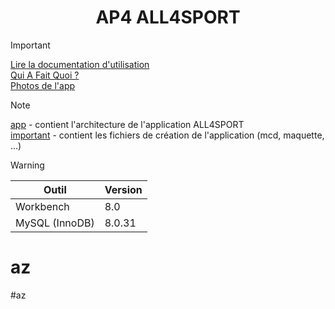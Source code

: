# <div align="center">AP4 ALL4SPORT</div>

> [!IMPORTANT]
> [Lire la documentation d'utilisation](# "Lire la documentation d'utilisation")<br>
> [Qui A Fait Quoi ?](# "Qui A Fait Quoi ?")<br>
> [Photos de l'app](# "Photos de l'app")

> [!NOTE]
> [app](../main/app "app") - contient l'architecture de l'application ALL4SPORT<br>
> [important](../main/important "important") - contient les fichiers de création de l'application (mcd, maquette, ...)

> [!WARNING]
> | Outil  | Version |
> | ------------- | ------------- |
> | Workbench | 8.0 |
> | MySQL (InnoDB) | 8.0.31 |

# az
#az
